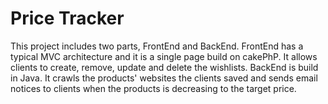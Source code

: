 Price Tracker
=====

This project includes two parts, FrontEnd and BackEnd.
FrontEnd has a typical MVC architecture and it is a single page build on cakePhP. It allows clients to create, remove, update and delete the wishlists.
BackEnd is build in Java. It crawls the products' websites the clients saved and sends email notices to clients when the products is decreasing to the target price.


